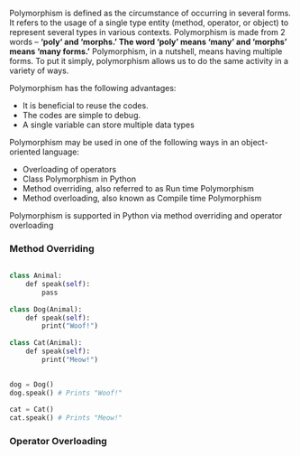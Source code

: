 Polymorphism is defined as the circumstance of occurring in several forms. It refers to the usage of a single type entity (method, operator, or object) to represent several types in various contexts. Polymorphism is made from 2 words – **‘poly‘ and ‘morphs.’ The word ‘poly’ means ‘many’ and ‘morphs’ means ‘many forms.’** Polymorphism, in a nutshell, means having multiple forms. To put it simply, polymorphism allows us to do the same activity in a variety of ways.

Polymorphism has the following advantages:  

- It is beneficial to reuse the codes.
- The codes are simple to debug.
- A single variable can store multiple data types

Polymorphism may be used in one of the following ways in an object-oriented language:  

- Overloading of operators
- Class Polymorphism in Python
- Method overriding, also referred to as Run time Polymorphism
- Method overloading, also known as Compile time Polymorphism

Polymorphism is supported in Python via method overriding and operator overloading

### Method Overriding
```python
  
class Animal:  
    def speak(self):  
        pass  
  
class Dog(Animal):  
    def speak(self):  
        print("Woof!")  
  
class Cat(Animal):  
    def speak(self):  
        print("Meow!")  
  

dog = Dog()  
dog.speak() # Prints "Woof!"  
  
cat = Cat()  
cat.speak() # Prints "Meow!"
```

### Operator Overloading
```python

```